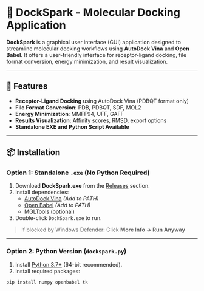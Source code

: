 # 🚀 DockSpark - Molecular Docking Application

**DockSpark** is a graphical user interface (GUI) application designed to streamline molecular docking workflows using **AutoDock Vina** and **Open Babel**. It offers a user-friendly interface for receptor-ligand docking, file format conversion, energy minimization, and result visualization.

---

## 🧬 Features

- **Receptor-Ligand Docking** using AutoDock Vina (PDBQT format only)
- **File Format Conversion**: PDB, PDBQT, SDF, MOL2
- **Energy Minimization**: MMFF94, UFF, GAFF
- **Results Visualization**: Affinity scores, RMSD, export options
- **Standalone EXE and Python Script Available**

---

## 📦 Installation

### Option 1: Standalone `.exe` (No Python Required)
1. Download **DockSpark.exe** from the [Releases](https://github.com/emmaleads/DockSpark.exe) section.
2. Install dependencies:
   - [AutoDock Vina](http://vina.scripps.edu) *(Add to PATH)*
   - [Open Babel](https://openbabel.org) *(Add to PATH)*
   - [MGLTools (optional)](https://ccsb.scripps.edu/mgltools)
3. Double-click `DockSpark.exe` to run.

> If blocked by Windows Defender: Click **More Info → Run Anyway**

---

### Option 2: Python Version (`dockspark.py`)
1. Install [Python 3.7+](https://www.python.org/downloads) (64-bit recommended).
2. Install required packages:
```bash
pip install numpy openbabel tk
